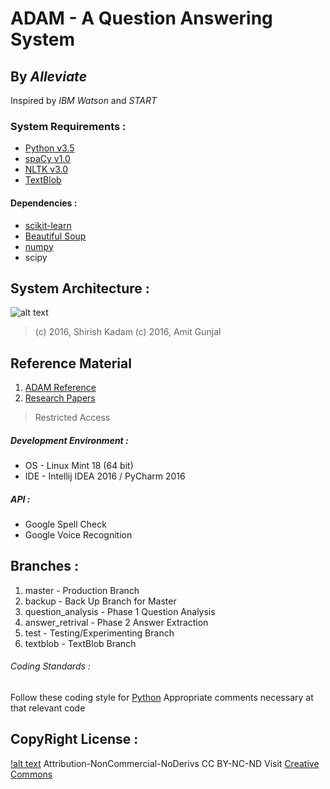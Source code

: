 # ADAM - A Question Answering System
## By *Alleviate*
Inspired by *IBM Watson* and *START*

### System Requirements :
* [Python v3.5](https://docs.python.org/3/)
* [spaCy v1.0](https://spacy.io/)
* [NLTK v3.0](https://www.nltk.org/)
* [TextBlob](https://textblob.readthedocs.io/en/dev/)

#### Dependencies :
* [scikit-learn](http://scikit-learn.org/)
* [Beautiful Soup](http://www.crummy.com/software/BeautifulSoup/bs4/doc/)
* [numpy](http://docs.scipy.org/doc/numpy/)
* scipy

## System Architecture :
![alt text](https://www.dropbox.com/s/dr7lrv8enxotmrj/ADAM%20Architechture_mini.png?dl=0 "ADAM Architecture")
> (c) 2016, Shirish Kadam
> (c) 2016, Amit Gunjal

## Reference Material
1. [ADAM Reference](https://drive.google.com/open?id=0B7Paai6yoeuHNHpOT01IaGZzYlE)
2. [Research Papers](https://drive.google.com/open?id=0B7Paai6yoeuHcmYtaS1tNWJ6U1k)
> Restricted Access

##### Development Environment :
* OS - Linux Mint 18 (64 bit)
* IDE - Intellij IDEA 2016 / PyCharm 2016

##### API :
* Google Spell Check
* Google Voice Recognition

## Branches :
1. master - Production Branch
2. backup - Back Up Branch for Master
3. question_analysis - Phase 1 Question Analysis
4. answer_retrival - Phase 2 Answer Extraction
5. test - Testing/Experimenting Branch
6. textblob - TextBlob Branch

###### Coding Standards : 
Follow these coding style for [Python](http://docs.python-guide.org/en/latest/writing/style/)
Appropriate comments necessary at that relevant code

## CopyRight License :
[!alt text](https://licensebuttons.net/l/by-nc-nd/3.0/88x31.png "CC BY-NC-ND")
Attribution-NonCommercial-NoDerivs 
CC BY-NC-ND
Visit [Creative Commons](https://creativecommons.org/licenses/by-nc-nd/4.0/)

